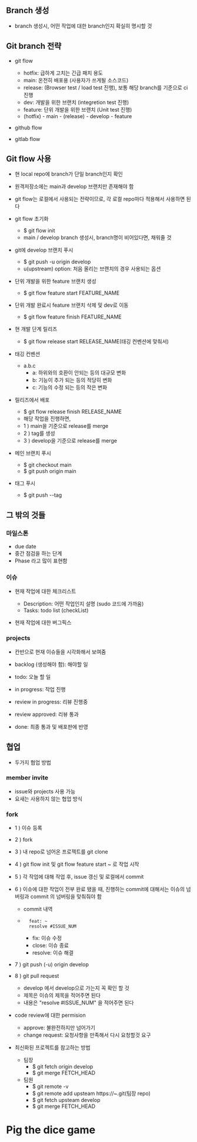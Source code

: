 ## Branch 생성

- branch 생성시, 어떤 작업에 대한 branch인지 확실히 명시할 것

## Git branch 전략

- git flow

  - hotfix: 급하게 고치는 긴급 패치 용도
  - main: 온전히 배포용 (사용자가 쓰게될 소스코드)
  - release: (Browser test / load test 진행), 보통 해당 branch를 기준으로 ci 진행
  - dev: 개발을 위한 브랜치 (integretion test 진행)
  - feature: 단위 개발을 위한 브랜치 (Unit test 진행)
  - (hotfix) - main - (release) - develop - feature

- github flow
- gitlab flow

## Git flow 사용

- 현 local repo에 branch가 단일 branch인지 확인

- 원격저장소에는 main과 develop 브랜치만 존재해야 함

- git flow는 로컬에서 사용되는 전략이므로, 각 로컬 repo마다 적용해서 사용하면 된다

- git flow 초기화

  - $ git flow init
  - main / develop branch 생성시, branch명이 비어있다면, 채워줄 것

- git에 develop 브랜치 푸시

  - $ git push -u origin develop
  - u(upstream) option: 처음 올리는 브랜치의 경우 사용되는 옵션

- 단위 개발을 위한 feature 브랜치 생성

  - $ git flow feature start FEATURE_NAME

- 단위 개발 완료시 feature 브랜치 삭제 및 dev로 이동

  - $ git flow feature finish FEATURE_NAME

- 현 개발 단계 릴리즈

  - $ git flow release start RELEASE_NAME(태깅 컨벤션에 맞춰서)

- 태깅 컨벤션

  - a.b.c
    - a: 하위와의 호환이 안되는 등의 대규모 변화
    - b: 기능이 추가 되는 등의 적당히 변화
    - c: 기능의 수정 되는 등의 작은 변화

- 릴리즈에서 배포

  - $ git flow release finish RELEASE_NAME
  - 해당 작업을 진행하면,
  - 1 ) main을 기준으로 release를 merge
  - 2 ) tag를 생성
  - 3 ) develop을 기준으로 release를 merge

- 메인 브랜치 푸시

  - $ git checkout main
  - $ git push origin main

- 태그 푸시
  - $ git push --tag

## 그 밖의 것들

### 마일스톤

- due date
- 중간 점검을 하는 단계
- Phase 라고 많이 표현함

### 이슈

- 현재 작업에 대한 체크리스트

  - Description: 어떤 작업인지 설명 (sudo 코드에 가까움)
  - Tasks: todo list (checkList)

- 현재 작업에 대한 버그픽스

### projects

- 칸반으로 현재 이슈들을 시각화해서 보여줌

- backlog (생성해야 함): 해야할 일
- todo: 오늘 할 일
- in progress: 작업 진행
- review in progress: 리뷰 진행중
- review approved: 리뷰 통과
- done: 최종 통과 및 배포판에 반영

## 협업

- 두가지 협업 방법

### member invite

- issue와 projects 사용 가능
- 요새는 사용하지 않는 협업 방식

### fork

- 1 ) 이슈 등록
- 2 ) fork
- 3 ) 내 repo로 넘어온 프로젝트를 git clone
- 4 ) git flow init 및 git flow feature start ~ 로 작업 시작
- 5 ) 각 작업에 대해 작업 후, issue 갱신 및 로컬에서 commit
- 6 ) 이슈에 대한 작업이 전부 완료 됐을 때, 진행하는 commit에 대해서는 이슈의 넘버링과 commit 의 넘버링을 맞춰줘야 함
  - commit 내역
  - ```
      feat: ~
      resolve #ISSUE_NUM
    ```
    - fix: 이슈 수정
    - close: 이슈 종료
    - resolve: 이슈 해결
- 7 ) git push (-u) origin develop
- 8 ) git pull request

  - develop 에서 develop으로 가는지 꼭 확인 할 것
  - 제목은 이슈의 제목을 적어주면 된다
  - 내용은 "resolve #ISSUE_NUM" 을 적어주면 된다

- code review에 대한 permision

  - approve: 불완전하지만 넘어가기
  - change request: 요청사항을 만족해서 다시 요청할것 요구

- 최신화된 프로젝트를 참고하는 방법
  - 팀장
    - $ git fetch origin develop
    - $ git merge FETCH_HEAD
  - 팀원
    - $ git remote -v
    - $ git remote add upsteam https://~.git(팀장 repo)
    - $ git fetch upsteam develop
    - $ git merge FETCH_HEAD

# Pig the dice game
